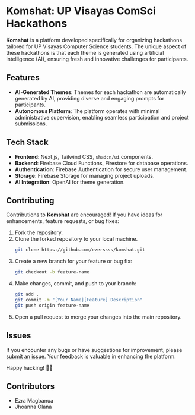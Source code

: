 # Komshat: UP Visayas ComSci Hackathons

**Komshat** is a platform developed specifically for organizing hackathons tailored for UP Visayas Computer Science students. The unique aspect of these hackathons is that each theme is generated using artificial intelligence (AI), ensuring fresh and innovative challenges for participants.

## Features

-   **AI-Generated Themes**: Themes for each hackathon are automatically generated by AI, providing diverse and engaging prompts for participants.
-   **Autonomous Platform**: The platform operates with minimal administrative supervision, enabling seamless participation and project submissions.

## Tech Stack

-   **Frontend**: Next.js, Tailwind CSS, `shadcn/ui` components.
-   **Backend**: Firebase Cloud Functions, Firestore for database operations.
-   **Authentication**: Firebase Authentication for secure user management.
-   **Storage**: Firebase Storage for managing project uploads.
-   **AI Integration**: OpenAI for theme generation.

## Contributing

Contributions to **Komshat** are encouraged! If you have ideas for enhancements, feature requests, or bug fixes:

1. Fork the repository.
2. Clone the forked repository to your local machine.
    ```bash
    git clone https://github.com/ezerssss/komshat.git
    ```
3. Create a new branch for your feature or bug fix:
    ```bash
    git checkout -b feature-name
    ```
4. Make changes, commit, and push to your branch:
    ```bash
    git add .
    git commit -m "[Your Name][Feature] Description"
    git push origin feature-name
    ```
5. Open a pull request to merge your changes into the main repository.

## Issues

If you encounter any bugs or have suggestions for improvement, please [submit an issue](https://github.com/ezerssss/komshat/issues). Your feedback is valuable in enhancing the platform.

Happy hacking! 👾🤖

## Contributors

-   Ezra Magbanua
-   Jhoanna Olana

